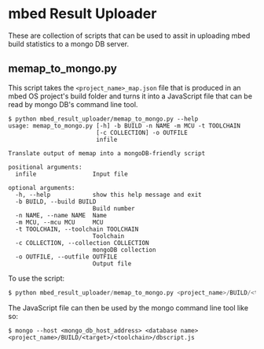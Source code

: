 # mbed Result Uploader

These are collection of scripts that can be used to assit in uploading mbed build statistics to a mongo DB server.

## memap_to_mongo.py

This script takes the `<project_name>_map.json` file that is produced in an mbed OS project's build folder and turns it into a JavaScript file that can be read by mongo DB's command line tool.

```
$ python mbed_result_uploader/memap_to_mongo.py --help
usage: memap_to_mongo.py [-h] -b BUILD -n NAME -m MCU -t TOOLCHAIN
                         [-c COLLECTION] -o OUTFILE
                         infile

Translate output of memap into a mongoDB-friendly script

positional arguments:
  infile                Input file

optional arguments:
  -h, --help            show this help message and exit
  -b BUILD, --build BUILD
                        Build number
  -n NAME, --name NAME  Name
  -m MCU, --mcu MCU     MCU
  -t TOOLCHAIN, --toolchain TOOLCHAIN
                        Toolchain
  -c COLLECTION, --collection COLLECTION
                        mongoDB collection
  -o OUTFILE, --outfile OUTFILE
                        Output file
```

To use the script:

```python
$ python mbed_result_uploader/memap_to_mongo.py <project_name>/BUILD/<target>/<toolchain>/<project_name>_map.json -b <build number> -n <project_name -m <target> -t <toolchain> -o <project_name>/BUILD/<target>/<toolchain>/dbscript.js
```

The JavaScript file can then be used by the mongo command line tool like so:

```
$ mongo --host <mongo_db_host_address> <database name> <project_name>/BUILD/<target>/<toolchain>/dbscript.js
```